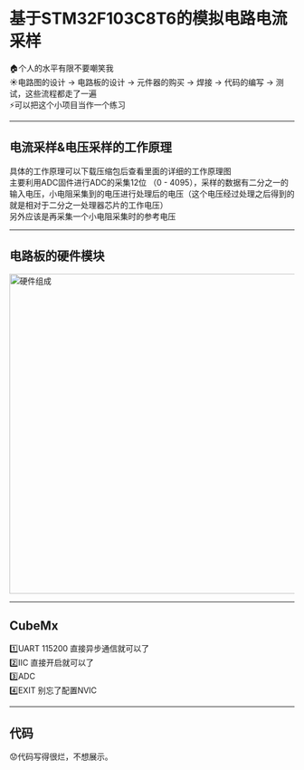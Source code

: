 # 基于STM32F103C8T6的模拟电路电流采样  
🏠个人的水平有限不要嘲笑我  
☀️电路图的设计 -> 电路板的设计 -> 元件器的购买 -> 焊接 -> 代码的编写 -> 测试，这些流程都走了一遍  
⚡可以把这个小项目当作一个练习
***
## 电流采样&电压采样的工作原理  
具体的工作原理可以下载压缩包后查看里面的详细的工作原理图  
主要利用ADC固件进行ADC的采集12位
（0 - 4095），采样的数据有二分之一的输入电压，小电阻采集到的电压进行处理后的电压（这个电压经过处理之后得到的就是相对于二分之一处理器芯片的工作电压）  
另外应该是再采集一个小电阻采集时的参考电压  
***
## 电路板的硬件模块  
<img width="565" alt="硬件组成" src="https://github.com/user-attachments/assets/3a0a7146-c043-414f-b359-95b208a41e95" />    

***  

## CubeMx  
1️⃣UART 115200 直接异步通信就可以了  
2️⃣IIC  直接开启就可以了  
3️⃣ADC  
4️⃣EXIT  别忘了配置NVIC    
***

## 代码
😟代码写得很烂，不想展示。
